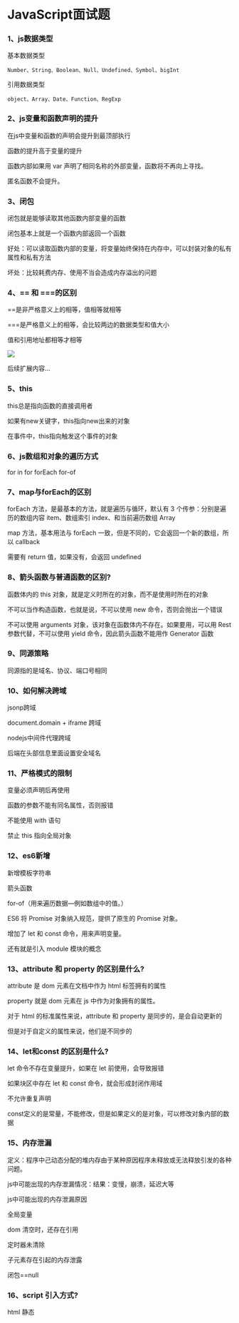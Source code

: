# **JavaScript面试题**

### 1、js数据类型

基本数据类型

```apl
Number、String、Boolean、Null、Undefined、Symbol、bigInt
```

引用数据类型

```apl
object、Array、Date、Function、RegExp
```

### 2、js变量和函数声明的提升

在js中变量和函数的声明会提升到最顶部执行

函数的提升高于变量的提升

函数内部如果用 var 声明了相同名称的外部变量，函数将不再向上寻找。

匿名函数不会提升。

### 3、闭包

闭包就是能够读取其他函数内部变量的函数

闭包基本上就是一个函数内部返回一个函数

好处：可以读取函数内部的变量，将变量始终保持在内存中，可以封装对象的私有属性和私有方法

坏处：比较耗费内存、使用不当会造成内存溢出的问题

### 4、== 和 ===的区别

==是非严格意义上的相等，值相等就相等

===是严格意义上的相等，会比较两边的数据类型和值大小

值和引用地址都相等才相等

![](https://xiaodongsdy.cn/personalBlog/judgmentMechanism)

后续扩展内容...

### 5、this

this总是指向函数的直接调用者

如果有new关键字，this指向new出来的对象

在事件中，this指向触发这个事件的对象

### 6、js数组和对象的遍历方式

for in    for    forEach    for-of

### 7、map与forEach的区别

forEach 方法，是最基本的方法，就是遍历与循环，默认有 3 个传参：分别是遍历的数组内容 item、数组索引 index、和当前遍历数组 Array

map 方法，基本用法与 forEach 一致，但是不同的，它会返回一个新的数组，所以 callback

需要有 return 值，如果没有，会返回 undefined

### 8、箭头函数与普通函数的区别?

函数体内的 this 对象，就是定义时所在的对象，而不是使用时所在的对象

不可以当作构造函数，也就是说，不可以使用 new 命令，否则会抛出一个错误

不可以使用 arguments 对象，该对象在函数体内不存在。如果要用，可以用 Rest 参数代替，不可以使用 yield 命令，因此箭头函数不能用作 Generator 函数

### 9、同源策略

同源指的是域名、协议、端口号相同

### 10、如何解决跨域

jsonp跨域

document.domain + iframe 跨域

nodejs中间件代理跨域

后端在头部信息里面设置安全域名

### 11、严格模式的限制

变量必须声明后再使用

函数的参数不能有同名属性，否则报错

不能使用 with 语句

禁止 this 指向全局对象

### 12、es6新增

新增模板字符串

箭头函数

for-of（用来遍历数据—例如数组中的值。）

ES6 将 Promise 对象纳入规范，提供了原生的 Promise 对象。

增加了 let 和 const 命令，用来声明变量。

还有就是引入 module 模块的概念

### 13、attribute 和 property 的区别是什么?

attribute 是 dom 元素在文档中作为 html 标签拥有的属性

property 就是 dom 元素在 js 中作为对象拥有的属性。

对于 html 的标准属性来说，attribute 和 property 是同步的，是会自动更新的

但是对于自定义的属性来说，他们是不同步的

### 14、let和const 的区别是什么?

let 命令不存在变量提升，如果在 let 前使用，会导致报错

如果块区中存在 let 和 const 命令，就会形成封闭作用域

不允许重复声明

const定义的是常量，不能修改，但是如果定义的是对象，可以修改对象内部的数据

### 15、内存泄漏

定义：程序中己动态分配的堆内存由于某种原因程序未释放或无法释放引发的各种问题。

js中可能出现的内存泄漏情况：结果：变慢，崩溃，延迟大等

js中可能出现的内存泄漏原因

全局变量

dom 清空时，还存在引用

定时器未清除

子元素存在引起的内存泄露

闭包==null

### 16、script 引入方式?

html 静态 
